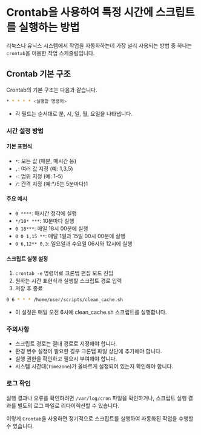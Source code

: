 # Crontab을 사용하여 특정 시간에 스크립트를 실행하는 방법

리눅스나 유닉스 시스템에서 작업을 자동화하는데 가장 널리 사용되는 방법 중 하나는 `crontab`을 이용한 작업 스케줄링입니다.

## Crontab 기본 구조

Crontab의 기본 구조는 다음과 같습니다.

```bash
* * * * * <실행할 명령어>
```

- 각 필드는 순서대로 분, 시, 일, 월, 요일을 나타냅니다.

### 시간 설정 방법

#### 기본 표현식

- `*`: 모든 값 (매분, 매시간 등)
- `,`: 여러 값 지정 (예: 1,3,5)
- `-`: 범위 지정 (예: 1-5)
- `/`: 간격 지정 (예:*/5는 5분마다)1

#### 주요 예시

- `0 ****`: 매시간 정각에 실행
- `*/10* ***`: 10분마다 실행
- `0 18***`: 매일 18시 00분에 실행
- `0 0 1,15 **`: 매달 1일과 15일 00시 00분에 실행
- `0 6,12** 0,3`: 일요일과 수요일 06시와 12시에 실행

#### 스크립트 실행 설정

1. `crontab -e` 명령어로 크론탭 편집 모드 진입
2. 원하는 시간 표현식과 실행할 스크립트 경로 입력
3. 저장 후 종료

```bash
0 6 * * * /home/user/scripts/clean_cache.sh
```

- 이 설정은 매일 오전 6시에 clean_cache.sh 스크립트를 실행합니다.

### 주의사항

- 스크립트 경로는 절대 경로로 지정해야 합니다.
- 환경 변수 설정이 필요한 경우 크론탭 파일 상단에 추가해야 합니다.
- 실행 권한을 확인하고 필요시 부여해야 합니다.
- 시스템 시간대(`Timezone`)가 올바르게 설정되어 있는지 확인해야 합니다.

### 로그 확인

실행 결과나 오류를 확인하려면 `/var/log/cron` 파일을 확인하거나, 스크립트 실행 결과를 별도의 로그 파일로 리다이렉션할 수 있습니다.

이렇게 `Crontab`을 사용하면 정기적으로 스크립트를 실행하여 자동화된 작업을 수행할 수 있습니다.
